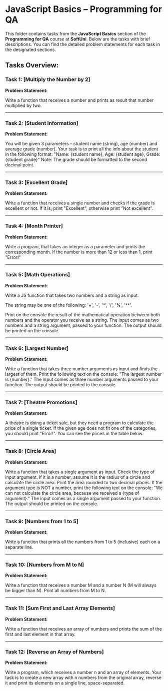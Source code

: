 # JavaScript Basics – Programming for QA

This folder contains tasks from the **JavaScript Basics** section of the **Programming for QA** course at **SoftUni**. Below are the tasks with brief descriptions. You can find the detailed problem statements for each task in the designated sections.

## Tasks Overview:

### Task 1: [Multiply the Number by 2]
**Problem Statement:**

Write a function that receives a number and prints as result that number multiplied by two.

---

### Task 2: [Student Information]
**Problem Statement:**

You will be given 3 parameters – student name (string), age (number) and average grade (number). Your task is to print all the info about the student in the following format:
"Name: {student name}, Age: {student age}, Grade: {student grade}"
Note: The grade should be formatted to the second decimal point.

---

### Task 3: [Excellent Grade]
**Problem Statement:**

Write a function that receives a single number and checks if the grade is excellent or not.
If it is, print "Excellent", otherwise print "Not excellent".

---

### Task 4: [Month Printer]
**Problem Statement:**

Write a program, that takes an integer as a parameter and prints the corresponding month. If the number is more than 12 or less than 1, print "Error!"

---

### Task 5: [Math Operations]
**Problem Statement:**

Write a JS function that takes two numbers and a string as input.

The string may be one of the following: '+', '-', '*', '/', '%', '**'.

Print on the console the result of the mathematical operation between both numbers and the operator you receive as a string.
The input comes as two numbers and a string argument, passed to your function.
The output should be printed on the console.

---

### Task 6: [Largest Number]
**Problem Statement:**

Write a function that takes three number arguments as input and finds the largest of them.
Print the following text on the console: "The largest number is {number}."
The input comes as three number arguments passed to your function.
The output should be printed to the console.

---

### Task 7: [Theatre Promotions]
**Problem Statement:**

A theatre is doing a ticket sale, but they need a program to calculate the price of a single ticket. If the given age does not fit one of the categories, you should print "Error!". You can see the prices in the table below:

---

### Task 8: [Circle Area]
**Problem Statement:**

Write a function that takes a single argument as input. Check the type of input argument. If it is a number, assume it is the radius of a circle and calculate the circle area. Print the area rounded to two decimal places.
If the argument type is NOT a number, print the following text on the console:
"We can not calculate the circle area, because we received a {type of argument}."
The input comes as a single argument passed to your function.
The output should be printed on the console.

---

### Task 9: [Numbers from 1 to 5]
**Problem Statement:**

Write a function that prints all the numbers from 1 to 5 (inclusive) each on a separate line.

---

### Task 10: [Numbers from M to N]
**Problem Statement:**

Write a function that receives a number M and a number N (M will always be bigger than N). Print all numbers from M to N.

---

### Task 11: [Sum First and Last Array Elements]
**Problem Statement:**

Write a function that receives an array of numbers and prints the sum of the first and last element in that array.

---

### Task 12: [Reverse an Array of Numbers]
**Problem Statement:**

Write a program, which receives a number n and an array of elements. Your task is to create a new array with n numbers from the original array, reverse it and print its elements on a single line, space-separated.

